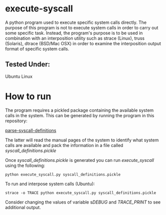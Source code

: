 execute-syscall
===============

A python program used to execute specific system calls directly. The purpose of
this program is not to execute system calls in order to carry out some specific
task. Instead, the program's purpose is to be used in combination with an
interposition utility such as strace (Linux), truss (Solaris), dtrace (BSD/Mac
OSX) in order to examine the interposition output format of specific system
calls.

Tested Under:
-------------
Ubuntu Linux



How to run
=============

The program requires a pickled package containing the available system calls in the system. This can be generated by running the program in this repository:

[parse-syscall-definitions](https://github.com/ssavvides/parse-syscall-definitions)

The latter will read the manual pages of the system to identify what system  calls are available and pack the information in a file called *syscall_definitions.pickle*

Once *syscall_definitions.pickle* is generated you can run *execute_syscall* using the following:

```
python execute_syscall.py syscall_definitions.pickle
```

To run and interpose system calls (Ubuntu):

```
strace -o TRACE python execute_syscall.py syscall_definitions.pickle
```

Consider changing the values of variable s*DEBUG* and *TRACE_PRINT* to see additional output.